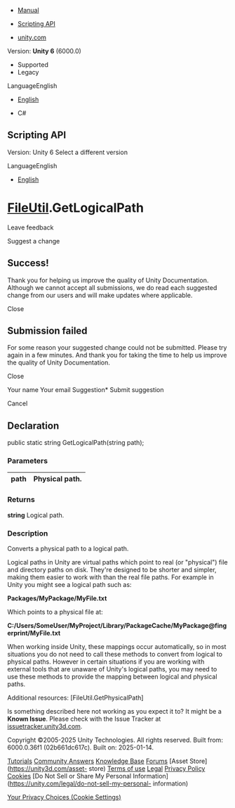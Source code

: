 [ ]()

  * [Manual](../Manual/index.html)
  * [Scripting API](../ScriptReference/index.html)

  * [unity.com](https://unity.com/)

Version: **Unity 6** (6000.0)

  * Supported
  * Legacy

LanguageEnglish

  * [English]()

  * C#

[ ](https://docs.unity3d.com)

## Scripting API

Version: Unity 6 Select a different version

LanguageEnglish

  * [English]()

#  [FileUtil](FileUtil.html).GetLogicalPath

Leave feedback

Suggest a change

## Success!

Thank you for helping us improve the quality of Unity Documentation. Although
we cannot accept all submissions, we do read each suggested change from our
users and will make updates where applicable.

Close

## Submission failed

For some reason your suggested change could not be submitted. Please <a>try
again</a> in a few minutes. And thank you for taking the time to help us
improve the quality of Unity Documentation.

Close

Your name Your email Suggestion* Submit suggestion

Cancel

[ ]()

## Declaration

public static string GetLogicalPath(string path);

### Parameters

path | Physical path.  
---|---  
  
### Returns

**string** Logical path.

### Description

Converts a physical path to a logical path.

Logical paths in Unity are virtual paths which point to real (or "physical")
file and directory paths on disk. They're designed to be shorter and simpler,
making them easier to work with than the real file paths. For example in Unity
you might see a logical path such as:  
  
**Packages/MyPackage/MyFile.txt**  
  
Which points to a physical file at:  
  
**C:/Users/SomeUser/MyProject/Library/PackageCache/MyPackage@fingerprint/MyFile.txt**  
  
When working inside Unity, these mappings occur automatically, so in most
situations you do not need to call these methods to convert from logical to
physical paths. However in certain situations if you are working with external
tools that are unaware of Unity's logical paths, you may need to use these
methods to provide the mapping between logical and physical paths.  
  
Additional resources: [FileUtil.GetPhysicalPath]

Is something described here not working as you expect it to? It might be a
**Known Issue**. Please check with the Issue Tracker at
[issuetracker.unity3d.com](https://issuetracker.unity3d.com).

Copyright ©2005-2025 Unity Technologies. All rights reserved. Built from:
6000.0.36f1 (02b661dc617c). Built on: 2025-01-14.

[Tutorials](https://unity3d.com/learn) [Community
Answers](https://answers.unity3d.com) [Knowledge
Base](https://support.unity3d.com/hc/en-us)
[Forums](https://forum.unity3d.com) [Asset Store](https://unity3d.com/asset-
store) [Terms of use](https://docs.unity3d.com/Manual/TermsOfUse.html)
[Legal](https://unity.com/legal) [Privacy
Policy](https://unity.com/legal/privacy-policy)
[Cookies](https://unity.com/legal/cookie-policy) [Do Not Sell or Share My
Personal Information](https://unity.com/legal/do-not-sell-my-personal-
information)

[Your Privacy Choices (Cookie Settings)](javascript:void\(0\);)


